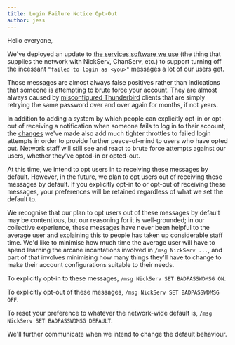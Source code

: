 ```yaml
---
title: Login Failure Notice Opt-Out
author: jess
---
```


Hello everyone,

We've deployed an update to [the services software we use][0]
(the thing that supplies the network with NickServ, ChanServ, etc.)
to support turning off the incessant `"failed to login as <you>"` messages
a lot of our users get.

Those messages are almost always false positives rather than indications
that someone is attempting to brute force your account. They are almost
always caused by [misconfigured Thunderbird][1] clients that are simply
retrying the same password over and over again for months, if not years.

In addition to adding a system by which people can explicitly
opt-in or opt-out of receiving a notification when someone fails to log in to
their account, the [changes][2] we've made also add much tighter throttles
to failed login attempts in order to provide further peace-of-mind
to users who have opted out. Network staff will still see and react to
brute force attempts against our users, whether they've opted-in or opted-out.

At this time, we intend to opt users in to receiving these messages by default.
However, in the future, we plan to opt users out of receiving these messages
by default. If you explicitly opt-in to or opt-out of receiving these messages,
your preferences will be retained regardless of what we set the default to.

We recognise that our plan to opt users out of these messages by default may
be contentious, but our reasoning for it is well-grounded; in our collective
experience, these messages have never been helpful to the average user and
explaining this to people has taken up considerable staff time. We'd like to
minimise how much time the average user will have to spend learning the arcane
incantations involved in `/msg NickServ ...`, and part of that involves
minimising how many things they'll have to change to make their
account configurations suitable to their needs.

To explicitly opt-in to these messages, `/msg NickServ SET BADPASSWDMSG ON`.

To explicitly opt-out of these messages, `/msg NickServ SET BADPASSWDMSG OFF`.

To reset your preference to whatever the network-wide default is,
`/msg NickServ SET BADPASSWDMSG DEFAULT`.

We'll further communicate when we intend to change the default behaviour.

[0]: https://atheme.org/
[1]: https://bugzilla.mozilla.org/show_bug.cgi?id=1618061
[2]: https://github.com/atheme/atheme/commit/d671237
